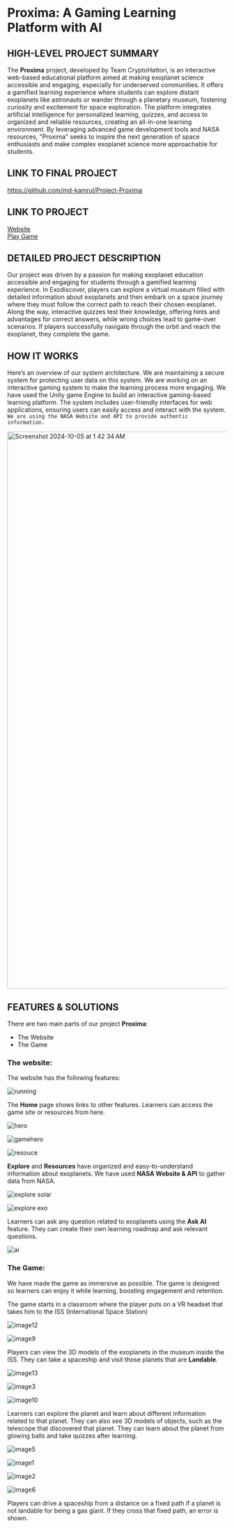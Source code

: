 # Proxima: A Gaming Learning Platform with AI

## HIGH-LEVEL PROJECT SUMMARY
The **Proxima** project, developed by Team CryptoHattori, is an interactive web-based educational platform aimed at making exoplanet science accessible and engaging, especially for underserved communities. It offers a gamified learning experience where students can explore distant exoplanets like astronauts or wander through a planetary museum, fostering curiosity and excitement for space exploration. The platform integrates artificial intelligence for personalized learning, quizzes, and access to organized and reliable resources, creating an all-in-one learning environment. By leveraging advanced game development tools and NASA resources, "Proxima" seeks to inspire the next generation of space enthusiasts and make complex exoplanet science more approachable for students.

## LINK TO FINAL PROJECT
https://github.com/md-kamrul/Project-Proxima

## LINK TO PROJECT
[Website](https://proxima-7dac8.web.app/) <br/>
[Play Game](https://imtiazahmeddipto.itch.io/exo-descover?secret=kA0tbMAYvx04K6A5yP9PjmToe4)

## DETAILED PROJECT DESCRIPTION
Our project was driven by a passion for making exoplanet education accessible and engaging for students through a gamified learning experience. In Exodiscover, players can explore a virtual museum filled with detailed information about exoplanets and then embark on a space journey where they must follow the correct path to reach their chosen exoplanet. Along the way, interactive quizzes test their knowledge, offering hints and advantages for correct answers, while wrong choices lead to game-over scenarios. If players successfully navigate through the orbit and reach the exoplanet, they complete the game.

## HOW IT WORKS
Here’s an overview of our system architecture. We are maintaining a secure system for protecting user data on this system. We are working on an interactive gaming system to make the learning process more engaging. We have used the Unity game Engine to build an interactive gaming-based learning platform. The system includes user-friendly interfaces for web applications, ensuring users can easily access and interact with the system. `We are using the NASA Website and API to provide authentic information.`


<img width="1279" alt="Screenshot 2024-10-05 at 1 42 34 AM" src="https://github.com/user-attachments/assets/04e7f3ef-f54c-4435-af89-14f6b7fe3f0a">

## FEATURES & SOLUTIONS
There are two main parts of our project **Proxima**:
- The Website
- The Game

### The website:

The website has the following features:

![running](https://github.com/user-attachments/assets/e049a73a-f6be-4843-b668-d5fabbd84060)

The **Home** page shows links to other features. Learners can access the game site or resources from here.

![hero](https://github.com/user-attachments/assets/1f4457e6-0aee-4152-a880-cb715566db52)

![gamehero](https://github.com/user-attachments/assets/ecf303fd-53ca-406f-8009-ed554a2dfc2d)

![resouce](https://github.com/user-attachments/assets/79b64b3b-3e02-4c81-b757-533641eeb221)

**Explore** and **Resources** have organized and easy-to-understand information about exoplanets. We have used **NASA Website & API** to gather data from NASA. 

![explore solar](https://github.com/user-attachments/assets/e9d8ef27-50d9-4042-9c9e-f8ed44f65589)

![explore exo](https://github.com/user-attachments/assets/98a970ef-b782-4da1-b9fe-c09ba6d16a66)

Learners can ask any question related to exoplanets using the **Ask AI** feature. They can create their own learning roadmap and ask relevant questions.

![ai](https://github.com/user-attachments/assets/36a3b66d-b026-4d54-aec3-fe43b790d7ba)

### The Game:

We have made the game as immersive as possible. The game is designed so learners can enjoy it while learning, boosting engagement and retention. 

The game starts in a classroom where the player puts on a VR headset that takes him to the ISS (International Space Station)

![image12](https://github.com/user-attachments/assets/1224d0b4-951e-4fea-8dd2-bce037cc3f3b)

![image9](https://github.com/user-attachments/assets/4e47353d-caf9-4155-a2b6-5751284f6ade)

Players can view the 3D models of the exoplanets in the museum inside the ISS. They can take a spaceship and visit those planets that are **Landable**.

![image13](https://github.com/user-attachments/assets/9f2b6709-192d-4256-8f98-ae6aeb96f6bb)

![image3](https://github.com/user-attachments/assets/db2dfb69-2866-4f0a-bf90-f4509c57bd72)

![image10](https://github.com/user-attachments/assets/ba89fbcd-4a80-4159-9915-348089aa8acc)

Learners can explore the planet and learn about different information related to that planet. They can also see 3D models of objects, such as the telescope that discovered that planet. They can learn about the planet from glowing balls and take quizzes after learning.

![image5](https://github.com/user-attachments/assets/daf16b4e-fba8-4c5b-bd40-1ce5fb9ed5ca)

![image1](https://github.com/user-attachments/assets/ca47c39f-d0b1-450d-8a51-c1930d02b739)

![image2](https://github.com/user-attachments/assets/af099193-de48-4f62-b358-0cb51958c4bf)

![image6](https://github.com/user-attachments/assets/d67a9d06-421a-4d39-8683-6a6110b08847)

Players can drive a spaceship from a distance on a fixed path if a planet is not landable for being a gas giant. If they cross that fixed path, an error is shown.

